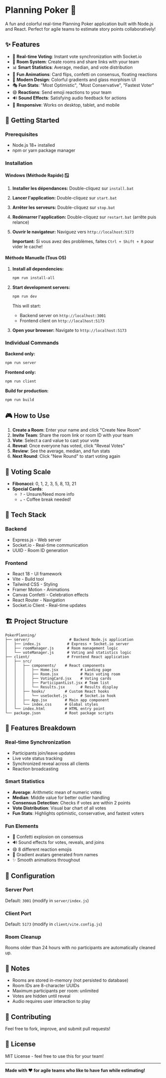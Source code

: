 # Planning Poker 🎴

A fun and colorful real-time Planning Poker application built with Node.js and React. Perfect for agile teams to estimate story points collaboratively!

## ✨ Features

- 🎯 **Real-time Voting**: Instant vote synchronization with Socket.io
- 🎴 **Room System**: Create rooms and share links with your team
- 📊 **Smart Statistics**: Average, median, and vote distribution
- 🎉 **Fun Animations**: Card flips, confetti on consensus, floating reactions
- 🎨 **Modern Design**: Colorful gradients and glass morphism UI
- 🎭 **Fun Stats**: "Most Optimistic", "Most Conservative", "Fastest Voter"
- 😄 **Reactions**: Send emoji reactions to your team
- 🔊 **Sound Effects**: Satisfying audio feedback for actions
- 📱 **Responsive**: Works on desktop, tablet, and mobile

## 🚀 Getting Started

### Prerequisites

- Node.js 18+ installed
- npm or yarn package manager

### Installation

#### Windows (Méthode Rapide) 🪟

1. **Installer les dépendances:**
   Double-cliquez sur `install.bat`

2. **Lancer l'application:**
   Double-cliquez sur `start.bat`

3. **Arrêter les serveurs:**
   Double-cliquez sur `stop.bat`

4. **Redémarrer l'application:**
   Double-cliquez sur `restart.bat` (arrête puis relance)

5. **Ouvrir le navigateur:**
   Naviguez vers `http://localhost:5173`

   **Important:** Si vous avez des problèmes, faites `Ctrl + Shift + R` pour vider le cache!

#### Méthode Manuelle (Tous OS)

1. **Install all dependencies:**
   ```bash
   npm run install-all
   ```

2. **Start development servers:**
   ```bash
   npm run dev
   ```

   This will start:
   - Backend server on `http://localhost:3001`
   - Frontend client on `http://localhost:5173`

3. **Open your browser:**
   Navigate to `http://localhost:5173`

### Individual Commands

**Backend only:**
```bash
npm run server
```

**Frontend only:**
```bash
npm run client
```

**Build for production:**
```bash
npm run build
```

## 🎮 How to Use

1. **Create a Room**: Enter your name and click "Create New Room"
2. **Invite Team**: Share the room link or room ID with your team
3. **Vote**: Select a card value to cast your vote
4. **Reveal**: Once everyone has voted, click "Reveal Votes"
5. **Review**: See the average, median, and fun stats
6. **Next Round**: Click "New Round" to start voting again

## 🎯 Voting Scale

- **Fibonacci**: 0, 1, 2, 3, 5, 8, 13, 21
- **Special Cards**:
  - `?` - Unsure/Need more info
  - `☕` - Coffee break needed!

## 🎨 Tech Stack

### Backend
- Express.js - Web server
- Socket.io - Real-time communication
- UUID - Room ID generation

### Frontend
- React 18 - UI framework
- Vite - Build tool
- Tailwind CSS - Styling
- Framer Motion - Animations
- Canvas Confetti - Celebration effects
- React Router - Navigation
- Socket.io Client - Real-time updates

## 🏗️ Project Structure

```
PokerPlanning/
├── server/                  # Backend Node.js application
│   ├── index.js            # Express + Socket.io server
│   ├── roomManager.js      # Room management logic
│   └── voteManager.js      # Voting and statistics logic
├── client/                 # Frontend React application
│   ├── src/
│   │   ├── components/    # React components
│   │   │   ├── Home.jsx          # Landing page
│   │   │   ├── Room.jsx          # Main voting room
│   │   │   ├── VotingCard.jsx    # Voting cards
│   │   │   ├── ParticipantList.jsx # Team list
│   │   │   └── Results.jsx       # Results display
│   │   ├── hooks/         # Custom React hooks
│   │   │   └── useSocket.js      # Socket.io hook
│   │   ├── App.jsx        # Main app component
│   │   └── index.css      # Global styles
│   └── index.html         # HTML entry point
└── package.json           # Root package scripts
```

## 🎯 Features Breakdown

### Real-time Synchronization
- Participants join/leave updates
- Live vote status tracking
- Synchronized reveal across all clients
- Reaction broadcasting

### Smart Statistics
- **Average**: Arithmetic mean of numeric votes
- **Median**: Middle value for better outlier handling
- **Consensus Detection**: Checks if votes are within 2 points
- **Vote Distribution**: Visual bar chart of all votes
- **Fun Stats**: Highlights optimistic, conservative, and fastest voters

### Fun Elements
- 🎉 Confetti explosion on consensus
- 🔊 Sound effects for votes, reveals, and joins
- 😄 8 different reaction emojis
- 🎨 Gradient avatars generated from names
- ✨ Smooth animations throughout

## 🔧 Configuration

### Server Port
Default: `3001` (modify in `server/index.js`)

### Client Port
Default: `5173` (modify in `client/vite.config.js`)

### Room Cleanup
Rooms older than 24 hours with no participants are automatically cleaned up.

## 📝 Notes

- Rooms are stored in-memory (not persisted to database)
- Room IDs are 8-character UUIDs
- Maximum participants per room: unlimited
- Votes are hidden until reveal
- Audio requires user interaction to play

## 🤝 Contributing

Feel free to fork, improve, and submit pull requests!

## 📄 License

MIT License - feel free to use this for your team!

---

**Made with ❤️ for agile teams who like to have fun while estimating!**
